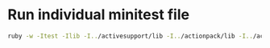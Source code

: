 # Run individual minitest file

```bash
ruby -w -Itest -Ilib -I../activesupport/lib -I../actionpack/lib -I../actionview/lib -I../activemodel/lib test/application/per_request_digest_cache_test.rb
```